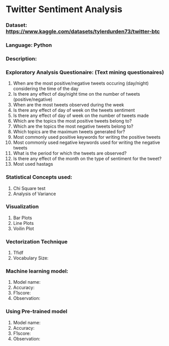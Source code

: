 # Twitter Sentiment Analysis

### Dataset:  https://www.kaggle.com/datasets/tylerdurden73/twitter-btc

### Language: Python

### Description: 

### Exploratory Analysis Questionaire: (Text mining questionaires)
1. When are the most positive/negative tweets occuring (day/night) considering the time of the day
2. Is there any effect of day/night time on the number of tweets (positive/negative)
3. When are the most tweets observed during the week
4. Is there any effect of day of week on the tweets sentiment
5. Is there any effect of day of week on the number of tweets made
6. Which are the topics the most positive tweets belong to?
7. Which are the topics the most negative tweets belong to?
8. Which topics are the maximum tweets generated for?
9. Most commonly used positive keywords for writing the positive tweets
10. Most commonly used negative keywords used for writing the negative tweets
11. What is the period for which the tweets are observed?
12. Is there any effect of the month on the type of sentiment for the tweet?
13. Most used hastags


### Statistical Concepts used:

1. Chi Square test
2. Analysis of Variance

### Visualization
1. Bar Plots
2. Line Plots
3. Voilin Plot

### Vectorization Technique
1. Tfidf
2. Vocabulary Size:

### Machine learning model:
1. Model name: 
2. Accuracy:
3. F1score:
4. Observation:

### Using Pre-trained model
1. Model name:
2. Accuracy:
3. F1score:
4. Observation:
